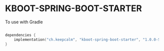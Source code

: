 # KBOOT-SPRING-BOOT-STARTER
To use with Gradle
```kotlin

dependencies {
    implementation("ch.keepcalm", "kboot-spring-boot-starter", "1.0.0-SNAPSHOT")
}

```
